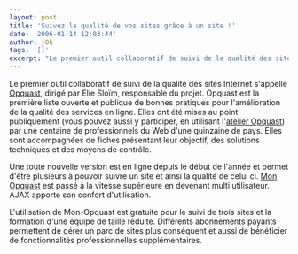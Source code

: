 ```yaml
---
layout: post
title: 'Suivez la qualité de vos sites grâce à un site !'
date: '2006-01-14 12:03:44'
author: j0k
tags: '[]'
excerpt: "Le premier outil collaboratif de suivi de la qualité des sites Internet s'appelle [Opquast](http://www.opquast.com/), dirigé par Elie Sloïm, responsable du projet.     \nOpquast est la première liste ouverte et publique de bonnes pratiques pour l'amélioration de la qualité des services en ligne. Elles ont été mises au point publiquement (vous pouvez aussi y      …"
---
```


Le premier outil collaboratif de suivi de la qualité des sites Internet s'appelle [Opquast](http://www.opquast.com/), dirigé par Elie Sloïm, responsable du projet.
Opquast est la première liste ouverte et publique de bonnes pratiques pour l'amélioration de la qualité des services en ligne. Elles ont été mises au point publiquement (vous pouvez aussi y participer, en utilisant l'[atelier Opquast](http://www.opquast.org)) par une centaine de professionnels du Web d'une quinzaine de pays. Elles sont accompagnées de fiches présentant leur objectif, des solutions techniques et des moyens de contrôle.

Une toute nouvelle version est en ligne depuis le début de l'année et permet d'être plusieurs à pouvoir suivre un site et ainsi la qualité de celui ci. [Mon Opquast](http://www.opquast.com/mon-opquast/) est passé à la vitesse supérieure en devenant multi utilisateur. AJAX apporte son confort d'utilisation.

L'utilisation de Mon-Opquast est gratuite pour le suivi de trois sites et la formation d'une équipe de taille réduite. Différents abonnements payants permettent de gérer un parc de sites plus conséquent et aussi de bénéficier de fonctionnalités professionnelles supplémentaires.
